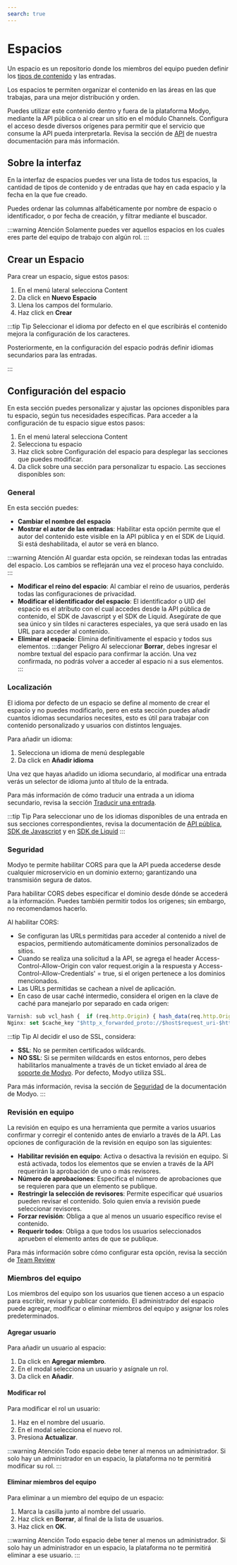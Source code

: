 ```yaml
---
search: true
---
```


# Espacios

Un espacio es un repositorio donde los miembros del equipo pueden definir los [tipos de contenido](https://docs.modyo.com/es/platform/content/types) y las entradas.

Los espacios te permiten organizar el contenido en las áreas en las que trabajas, para una mejor distribución y orden.

Puedes utilizar este contenido dentro y fuera de la plataforma Modyo, mediante la API pública o al crear un sitio en el módulo Channels. Configura el acceso desde diversos orígenes para permitir que el servicio que consume la API pueda interpretarla. Revisa la sección de [API](https://docs.modyo.com/es/platform/content/public-api-reference#api) de nuestra documentación para más información.

## Sobre la interfaz

En la interfaz de espacios puedes ver una lista de todos tus espacios, la cantidad de tipos de contenido y de entradas que hay en cada espacio y la fecha en la que fue creado.

Puedes ordenar las columnas alfabéticamente por nombre de espacio o identificador, o por fecha de creación, y filtrar mediante el buscador.

:::warning Atención
Solamente puedes ver aquellos espacios en los cuales eres parte del equipo de trabajo con algún rol.
:::

## Crear un Espacio

Para crear un espacio, sigue estos pasos:

1. En el menú lateral selecciona Content
1. Da click en **Nuevo Espacio**
1. Llena los campos del formulario.
1. Haz click en **Crear**


:::tip Tip
Seleccionar el idioma por defecto en el que escribirás el contenido mejora la configuración de los caracteres.

Posteriormente, en la configuración del espacio podrás definir idiomas secundarios para las entradas.

:::

## Configuración del espacio

En esta sección puedes personalizar y ajustar las opciones disponibles para tu espacio, según tus necesidades específicas. Para acceder a la configuración de tu espacio sigue estos pasos:
1. En el menú lateral selecciona Content
1. Selecciona tu espacio
1. Haz click sobre Configuración del espacio para desplegar las secciones que puedes modificar.
1. Da click sobre una sección para personalizar tu espacio. Las secciones disponibles son:


### General

En esta sección puedes:
- **Cambiar el nombre del espacio**
- **Mostrar el autor de las entradas**: Habilitar esta opción permite que el autor del contenido este visible en la API pública y en el SDK de Liquid. Si está deshabilitada, el autor se verá en blanco.

:::warning Atención
Al guardar esta opción, se reindexan todas las entradas del espacio. Los cambios se reflejarán una vez el proceso haya concluido.
:::

- **Modificar el reino del espacio**: Al cambiar el reino de usuarios, perderás todas las configuraciones de privacidad.
- **Modificar el identificador del espacio**: El identificador o UID del espacio es el atributo con el cual accedes desde la API pública de contenido, el SDK de Javascript y el SDK de Liquid. Asegúrate de que sea único y sin tildes ni caracteres especiales, ya que será usado en las URL para acceder al contenido.
- **Eliminar el espacio**: Elimina definitivamente el espacio y todos sus elementos.
:::danger Peligro
Al seleccionar **Borrar**, debes ingresar el nombre textual del espacio para confirmar la acción. Una vez confirmada, no podrás volver a acceder al espacio ni a sus elementos.
:::


### Localización

El idioma por defecto de un espacio se define al momento de crear el espacio y no puedes modificarlo, pero en esta sección puedes añadir cuantos idiomas secundarios necesites, esto es útil para trabajar con contenido personalizado y usuarios con distintos lenguajes.

Para añadir un idioma:
1. Selecciona un idioma de menú desplegable
1. Da click en **Añadir idioma**

Una vez que hayas añadido un idioma secundario, al modificar una entrada verás un selector de idioma junto al título de la entrada.

Para más información de cómo traducir una entrada a un idioma secundario, revisa la sección [Traducir una entrada](https://docs.modyo.com/es/platform/content/entries#traducir-una-entrada).

:::tip Tip
Para seleccionar uno de los idiomas disponibles de una entrada en sus secciones correspondientes, revisa la documentación de [API pública](/es/platform/content/public-api-reference#filtros), [SDK de Javascript](/es/platform/content/public-api-reference#sdk-de-javascript) y  en [SDK de Liquid](/es/platform/content/public-api-reference#filtrar-entradas)
:::


### Seguridad

Modyo te permite habilitar CORS para que la API pueda accederse desde cualquier microservicio en un dominio externo; garantizando una transmisión segura de datos.

Para habilitar CORS debes especificar el dominio desde dónde se accederá a la información. Puedes también permitir todos los orígenes; sin embargo, no recomendamos hacerlo.

Al habilitar CORS:
- Se configuran las URLs permitidas para acceder al contenido a nivel de espacios, permitiendo automáticamente dominios personalizados de sitios.
- Cuando se realiza una solicitud a la API, se agrega el header Access-Control-Allow-Origin con valor request.origin a la respuesta y Access-Control-Allow-Credentials' = true, si el origen pertenece a los dominios mencionados.
- Las URLs permitidas se cachean a nivel de aplicación.
- En caso de usar caché intermedio, considera el origen en la clave de caché para manejarlo por separado en cada origen:

```javascript
Varnish: sub vcl_hash {  if (req.http.Origin) { hash_data(req.http.Origin);  } }
Nginx: set $cache_key "$http_x_forwarded_proto://$host$request_uri-$http_accept-$http_x_requested_with";
```
:::tip Tip
Al decidir el uso de SSL, considera:
-  **SSL**: No se permiten certificados wildcards.
- **NO SSL**: Si se permiten wildcards en estos entornos, pero debes habilitarlos manualmente a través de un ticket enviado al área de [soporte de Modyo](https://support.modyo.com/hc/en-us). Por defecto, Modyo utiliza SSL.

Para más información, revisa la sección de [Seguridad](https://docs.modyo.com/es/platform/channels/sites#security-headers)  de la documentación de Modyo.
:::


### Revisión en equipo

La revisión en equipo es una herramienta que permite a varios usuarios confirmar y corregir el contenido antes de enviarlo a través de la API.
Las opciones de configuración de la revisión en equipo son las siguientes:
- **Habilitar revisión en equipo**: Activa o desactiva la revisión en equipo. Si está activada, todos los elementos que se envíen a través de la API requerirán la aprobación de uno o más revisores.
- **Número de aprobaciones**: Especifica el número de aprobaciones que se requieren para que un elemento se publique.
- **Restringir la selección de revisores**: Permite especificar qué usuarios pueden revisar el contenido. Solo quien envía a revisión puede seleccionar revisores.
- **Forzar revisión**: Obliga a que al menos un usuario específico revise el contenido.
- **Requerir todos**: Obliga a que todos los usuarios seleccionados aprueben el elemento antes de que se publique.

Para más información sobre cómo configurar esta opción, revisa la sección de
 [Team Review](/es/platform/core/key-concepts)

### Miembros del equipo

Los miembros del equipo son los usuarios que tienen acceso a un espacio para escribir, revisar y publicar contenido. El administrador del espacio puede agregar, modificar o eliminar miembros del equipo y asignar los roles predeterminados.

#### Agregar usuario ####
Para añadir un usuario al espacio:
1. Da click en **Agregar miembro**.
1. En el modal selecciona un usuario y asígnale un rol.
1. Da click en **Añadir**.


#### Modificar rol ####
Para modificar el rol un usuario:
1. Haz en el nombre del usuario.
1. En el modal selecciona el nuevo rol.
1. Presiona **Actualizar**.


:::warning Atención
Todo espacio debe tener al menos un administrador. Si solo hay un administrador en un espacio, la plataforma no te permitirá modificar su rol.
:::

#### Eliminar miembros del equipo ####
Para eliminar a un miembro del equipo de un espacio:
1. Marca la casilla junto al nombre del usuario.
1. Haz click en **Borrar**, al final de la lista de usuarios.
1. Haz click en **OK**.


:::warning Atención
Todo espacio debe tener al menos un administrador. Si solo hay un administrador en un espacio, la plataforma no te permitirá eliminar a ese usuario.
:::